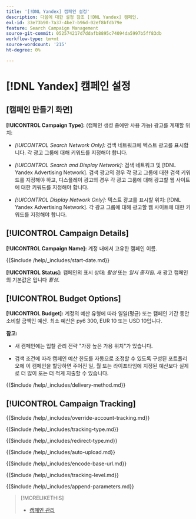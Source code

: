 ```yaml
---
title: '[!DNL Yandex] 캠페인 설정'
description: 다음에 대한 설정 참조 [!DNL Yandex] 캠페인.
exl-id: 33e73b90-7a37-4be7-b96d-02ef8bfdb79e
feature: Search Campaign Management
source-git-commit: 052574217d7ddafb8895c74094da5997b5ff83db
workflow-type: tm+mt
source-wordcount: '215'
ht-degree: 0%

---
```


# [!DNL Yandex] 캠페인 설정

## \[캠페인 만들기 화면\]

**[!UICONTROL Campaign Type]:** (캠페인 생성 중에만 사용 가능) 광고를 게재할 위치:

* *[!UICONTROL Search Network Only]:* 검색 네트워크에 텍스트 광고를 표시합니다. 각 광고 그룹에 대해 키워드를 지정해야 합니다.

* *[!UICONTROL Search and Display Network]:* 검색 네트워크 및 [!DNL Yandex Advertising Network]. 검색 광고의 경우 각 광고 그룹에 대한 검색 키워드를 지정해야 하고, 디스플레이 광고의 경우 각 광고 그룹에 대해 광고할 웹 사이트에 대한 키워드를 지정해야 합니다.

* *[!UICONTROL Display Network Only]:* 텍스트 광고를 표시할 위치: [!DNL Yandex Advertising Network]. 각 광고 그룹에 대해 광고할 웹 사이트에 대한 키워드를 지정해야 합니다.

## [!UICONTROL Campaign Details]

**[!UICONTROL Campaign Name]:** 계정 내에서 고유한 캠페인 이름.

<!-- **[!UICONTROL Start date]:** -->

{{$include /help/_includes/start-date.md}}

**[!UICONTROL Status]:** 캠페인의 표시 상태: *활성* 또는 *일시 중지됨*. 새 광고 캠페인의 기본값은 입니다 *활성*.

## [!UICONTROL Budget Options]

**[!UICONTROL Budget]:** 계정의 예산 유형에 따라 일일(평균) 또는 캠페인 기간 동안 소비할 금액인 예산. 최소 예산은 py6 300, EUR 10 또는 USD 10입니다.

**참고:**

* 새 캠페인에는 입찰 관리 전략 &quot;가장 높은 가용 위치&quot;가 있습니다.

* 검색 조건에 따라 캠페인 예산 한도를 자동으로 조정할 수 있도록 구성된 포트폴리오에 이 캠페인을 할당하면 주어진 일, 월 또는 라이프타임에 지정된 예산보다 실제로 더 많이 또는 더 적게 지출할 수 있습니다.

<!-- **[!UICONTROL Delivery Method]:** -->

{{$include /help/_includes/delivery-method.md}}

## [!UICONTROL Campaign Tracking]

<!-- **[!UICONTROL Override Account Tracking]:** -->

{{$include /help/_includes/override-account-tracking.md}}

<!-- **[!UICONTROL Tracking Type]:** -->

{{$include /help/_includes/tracking-type.md}}

<!-- **[!UICONTROL Redirect Type]:** -->

{{$include /help/_includes/redirect-type.md}}

<!-- **[!UICONTROL Auto Upload]:** -->

{{$include /help/_includes/auto-upload.md}}

<!-- **[!UICONTROL Encode Base URL]:** -->

{{$include /help/_includes/encode-base-url.md}}

<!-- **[!UICONTROL Tracking Level]:** -->

{{$include /help/_includes/tracking-level.md}}

<!-- **[!UICONTROL Append Parameters]:** -->

{{$include /help/_includes/append-parameters.md}}

>[!MORELIKETHIS]
>
>* [캠페인 관리](/help/search-social-commerce/campaign-management/campaigns/campaign-manage.md)
